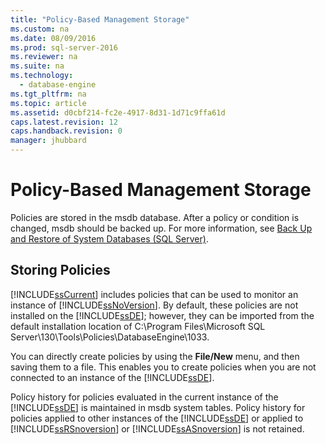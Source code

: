 ```yaml
---
title: "Policy-Based Management Storage"
ms.custom: na
ms.date: 08/09/2016
ms.prod: sql-server-2016
ms.reviewer: na
ms.suite: na
ms.technology: 
  - database-engine
ms.tgt_pltfrm: na
ms.topic: article
ms.assetid: d0cbf214-fc2e-4917-8d31-1d71c9ffa61d
caps.latest.revision: 12
caps.handback.revision: 0
manager: jhubbard
---
```

# Policy-Based Management Storage
Policies are stored in the msdb database. After a policy or condition is changed, msdb should be backed up. For more information, see [Back Up and Restore of System Databases (SQL Server)](../../Topics/TopicNameNotContainA/Back-Up-and-Restore-of-System-Databases--SQL-Server-.md).  
  
## Storing Policies  
 [!INCLUDE[ssCurrent](../../Topics/TopicNameContainA/tokens/ssCurrent_md.md)] includes policies that can be used to monitor an instance of [!INCLUDE[ssNoVersion](../../Topics/TopicNameContainA/tokens/ssNoVersion_md.md)]. By default, these policies are not installed on the [!INCLUDE[ssDE](../../Topics/TopicNameContainA/tokens/ssDE_md.md)]; however, they can be imported from the default installation location of C:\Program Files\Microsoft SQL Server\130\Tools\Policies\DatabaseEngine\1033.  
  
 You can directly create policies by using the **File/New** menu, and then saving them to a file. This enables you to create policies when you are not connected to an instance of the [!INCLUDE[ssDE](../../Topics/TopicNameContainA/tokens/ssDE_md.md)].  
  
 Policy history for policies evaluated in the current instance of the [!INCLUDE[ssDE](../../Topics/TopicNameContainA/tokens/ssDE_md.md)] is maintained in msdb system tables. Policy history for policies applied to other instances of the [!INCLUDE[ssDE](../../Topics/TopicNameContainA/tokens/ssDE_md.md)] or applied to [!INCLUDE[ssRSnoversion](../../Topics/TopicNameContainA/tokens/ssRSnoversion_md.md)] or [!INCLUDE[ssASnoversion](../../Topics/TopicNameContainA/tokens/ssASnoversion_md.md)] is not retained.